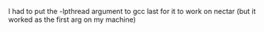 I had to put the -lpthread argument to gcc last for it to work on nectar (but it worked as the first arg on my machine)
